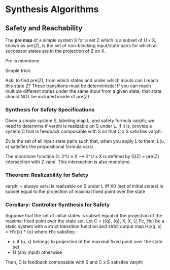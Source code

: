 # Synthesis Algorithms

## Safety and Reachability

The **pre map** of a simple system S for a set Z which is a subset of U x X, known as pre(Z), is the set of non-blocking input/state pairs for which all successor states are in the projection of Z on X.

Pre is monotone

Simple trick:

Ask: to find pre(Z), from which states and under which inputs can I reach this state Z? These transitions must be deterministic! If you can reach multiple different states under the same input from a given state, that state should NOT be included inside of pre(Z).

### Synthesis for Safety Specifications

Given a simple system S, labeling map L, and safety formula varphi, we need to determine if varphi is realizable on S under L. If it is, provide a system C that is feedback composable with S so that C x S satisfies varphi.

Zv is the set of all input state pairs such that, when you apply L to them, L(u, x) satisfies the propositional formula varsi

The monotone function G: 2^U x X --> 2^U x X is defined by G(Z) = pre(Z) intersection with Z varsi. This intersection is also monotone.

### Theorem: Realizability for Safety

varphi = always varsi is realizable on S under L iff X0 (set of initial states) is subset equal to the projection of maximal fixed point over the state

### Corollary: Controller Synthesis for Safety

Suppose that the set of initial states is subset equal of the projection of the maximal fixed point over the state set. Let C = ({q}, {q}, X, X, U, Fc, Hc) be a static system with a strict transition function and strict output map Hc(q, x) = H'c(x) * {x} where H'c satisfies:

- u if (u, x) belongs to projection of the maximal fixed point over the state set
- U (any input) otherwise 

Then, C is feedback composable with S and C x S satisifes varphi